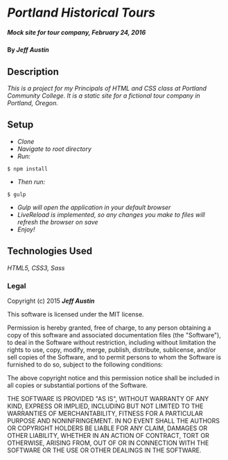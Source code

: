 # _Portland Historical Tours_

##### _Mock site for tour company, February 24, 2016_

#### By _**Jeff Austin**_

## Description

_This is a project for my Principals of HTML and CSS class at Portland Community College. It is a static site for a fictional tour company in Portland, Oregon._

## Setup

* _Clone_
* _Navigate to root directory_
* _Run:_
```
$ npm install
```
* _Then run:_
```
$ gulp
```
* _Gulp will open the application in your default browser_
* _LiveReload is implemented, so any changes you make to files will refresh the browser on save_
* _Enjoy!_


## Technologies Used

_HTML5, CSS3, Sass_

### Legal

Copyright (c) 2015 **_Jeff Austin_**

This software is licensed under the MIT license.

Permission is hereby granted, free of charge, to any person obtaining a copy
of this software and associated documentation files (the "Software"), to deal
in the Software without restriction, including without limitation the rights
to use, copy, modify, merge, publish, distribute, sublicense, and/or sell
copies of the Software, and to permit persons to whom the Software is
furnished to do so, subject to the following conditions:

The above copyright notice and this permission notice shall be included in
all copies or substantial portions of the Software.

THE SOFTWARE IS PROVIDED "AS IS", WITHOUT WARRANTY OF ANY KIND, EXPRESS OR
IMPLIED, INCLUDING BUT NOT LIMITED TO THE WARRANTIES OF MERCHANTABILITY,
FITNESS FOR A PARTICULAR PURPOSE AND NONINFRINGEMENT. IN NO EVENT SHALL THE
AUTHORS OR COPYRIGHT HOLDERS BE LIABLE FOR ANY CLAIM, DAMAGES OR OTHER
LIABILITY, WHETHER IN AN ACTION OF CONTRACT, TORT OR OTHERWISE, ARISING FROM,
OUT OF OR IN CONNECTION WITH THE SOFTWARE OR THE USE OR OTHER DEALINGS IN
THE SOFTWARE.
